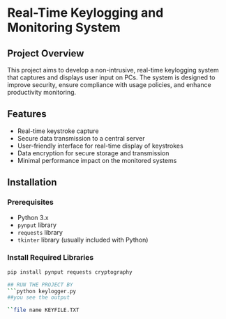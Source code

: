 # Real-Time Keylogging and Monitoring System

## Project Overview

This project aims to develop a non-intrusive, real-time keylogging system that captures and displays user input on PCs. The system is designed to improve security, ensure compliance with usage policies, and enhance productivity monitoring.

## Features

- Real-time keystroke capture
- Secure data transmission to a central server
- User-friendly interface for real-time display of keystrokes
- Data encryption for secure storage and transmission
- Minimal performance impact on the monitored systems

## Installation

### Prerequisites

- Python 3.x
- `pynput` library
- `requests` library
- `tkinter` library (usually included with Python)

### Install Required Libraries

```bash
pip install pynput requests cryptography

## RUN THE PROJECT BY
```python keylogger.py
##you see the output

``file name KEYFILE.TXT
